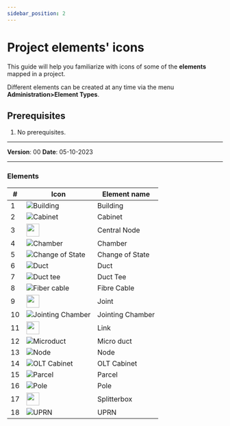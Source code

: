 ```yaml
---
sidebar_position: 2
---
```

# Project elements' icons 

This guide will help you familiarize with icons of some of the **elements** mapped in a project. 

Different elements can be created at any time via the menu **Administration>Element Types**.

## **Prerequisites**
1.	No prerequisites.

------------

**Version**: 00
**Date**: 05-10-2023

------------

### Elements

|  # | Icon   | Element name   |
| ------------ | ------------ | ------------ |
|1|![ Building](/img/GEN-DES-01/icon_building.png)| Building |
|2|![Cabinet](/img/GEN-DES-01/icon_cabinet.png)| Cabinet |
|3|<img src="/img/GEN-DES-01/icon_central_node.png" width="30px"/>| Central Node  |
|4|![Chamber](/img/GEN-DES-01/icon_chamber.png)| Chamber  |
|5|![Change of State](/img/GEN-DES-01/icon_change_of_state.png)| Change of State |
|6|![Duct](/img/GEN-DES-01/icon_duct.png)| Duct  |
|7|![Duct tee](/img/GEN-DES-01/icon_duct_tee.png)| Duct Tee  |
|8|![Fiber cable](/img/GEN-DES-01/icon_fibre_cable.png)| Fibre Cable  |
|9|<img src="/img/GEN-DES-01/icon_joint.png" width="30px"/>| Joint  |
|10|![Jointing Chamber](/img/GEN-DES-01/icon_jointing_chamber.png)| Jointing Chamber |
|11|<img src="/img/GEN-DES-01/icon_link.png" width="30px"/>| Link |
|12|![Microduct](/img/GEN-DES-01/icon_microduct.png)| Micro duct |
|13|![Node](/img/GEN-DES-01/icon_microduct.png)| Node |
|14|![OLT Cabinet](/img/GEN-DES-01/icon_OLTcabinet.png)| OLT Cabinet |
|15|![Parcel](/img/GEN-DES-01/icon_parcel.png)| Parcel |
|16|![Pole](/img/GEN-DES-01/icon_pole.png)| Pole |
|17|<img src="/img/GEN-DES-01/icon_splitterbox.png" width="30px"/>| Splitterbox |
|18|![UPRN](/img/GEN-DES-01/icon_uprn.png)| UPRN |
